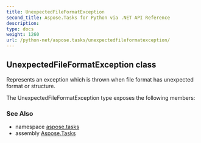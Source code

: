 ```yaml
---
title: UnexpectedFileFormatException
second_title: Aspose.Tasks for Python via .NET API Reference
description: 
type: docs
weight: 1260
url: /python-net/aspose.tasks/unexpectedfileformatexception/
---
```


## UnexpectedFileFormatException class

Represents an exception which is thrown when file format has unexpected format or structure.

The UnexpectedFileFormatException type exposes the following members:

### See Also

* namespace [aspose.tasks](/tasks/python-net/aspose.tasks/)
* assembly [Aspose.Tasks](/tasks/python-net/)

